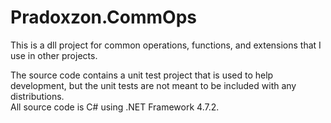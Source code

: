 # Pradoxzon.CommOps
This is a dll project for common operations, functions, and extensions that I use in other projects.

The source code contains a unit test project that is used to help development, but the unit tests are not meant to be included with any distributions.  
All source code is C# using .NET Framework 4.7.2.
